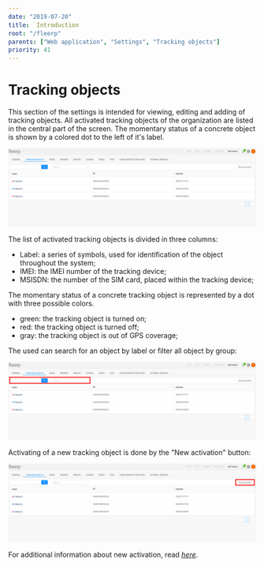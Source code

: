 ```yaml
---
date: "2019-07-20"
title:  Introduction
root: "/fleerp"
parents: ["Web application", "Settings", "Tracking objects"]
priority: 41
---
```


# Tracking objects

This section of the settings is intended for viewing, editing and adding of tracking objects. All activated
tracking objects of the organization are listed in the central part of the screen. The momentary status of
a concrete object is shown by a colored dot to the left of it's label.

![Tracking Objects](tobjects-en.png)

The list of activated tracking objects is divided in three columns:

- Label: a series of symbols, used for identification of the object throughout the system;
- IMEI: the IMEI number of the tracking device;
- MSISDN: the number of the SIM card, placed within the tracking device;

The momentary status of a concrete tracking object is represented by a dot with three possible colors.

- green: the tracking object is turned on;
- red: the tracking object is turned off;
- gray: the tracking object is out of GPS coverage;

The used can search for an object by label or filter all object by group:

![Tracking Objects](filters-en.png)

Activating of a new tracking object is done by the "New activation" button:

![Tracking Objects](new-activation-en.png)

For additional information about new activation, read [_here_](../../../docs/get-started/tracker-activation).
